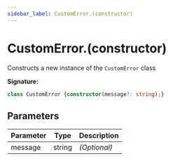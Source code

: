 ```yaml
---
sidebar_label: CustomError.(constructor)
---
```

# CustomError.(constructor)

Constructs a new instance of the `CustomError` class

**Signature:**

```typescript
class CustomError {constructor(message?: string);}
```

## Parameters

|  Parameter | Type | Description |
|  --- | --- | --- |
|  message | string | <i>(Optional)</i> |

